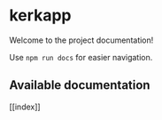 # kerkapp

Welcome to the project documentation!

Use `npm run docs` for easier navigation.

## Available documentation

[[index]]
